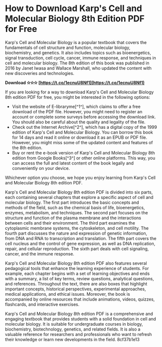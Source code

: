 
 
# How to Download Karp's Cell and Molecular Biology 8th Edition PDF for Free
 
Karp's Cell and Molecular Biology is a popular textbook that covers the fundamentals of cell structure and function, molecular biology, biochemistry, and genetics. It also includes topics such as bioenergetics, signal transduction, cell cycle, cancer, immune response, and techniques in cell and molecular biology. The 8th edition of this book was published in 2016 by Janet Iwasa and Wallace Marshall, who updated the content with new discoveries and technologies.
 
**Download ✫✫✫ [https://t.co/1ecnuU8Nf1](https://t.co/1ecnuU8Nf1)**


 
If you are looking for a way to download Karp's Cell and Molecular Biology 8th edition PDF for free, you might be interested in the following options:
 
- Visit the website of E-libraryme[^1^], which claims to offer a free download of the PDF file. However, you might need to register an account or complete some surveys before accessing the download link. You should also be careful about the quality and legality of the file.
- Check out the Internet Archive[^2^], which has a digital copy of the 1999 edition of Karp's Cell and Molecular Biology. You can borrow this book for 14 days and read it online or download it as an EPUB or PDF file. However, you might miss some of the updated content and features of the 8th edition.
- Buy or rent the e-book version of Karp's Cell and Molecular Biology 8th edition from Google Books[^3^] or other online platforms. This way, you can access the full and latest content of the book legally and conveniently on your device.

Whichever option you choose, we hope you enjoy learning from Karp's Cell and Molecular Biology 8th edition PDF.
  
Karp's Cell and Molecular Biology 8th edition PDF is divided into six parts, each containing several chapters that explore a specific aspect of cell and molecular biology. The first part introduces the basic concepts and methods of the field, such as the chemical basis of life, bioenergetics, enzymes, metabolism, and techniques. The second part focuses on the structure and function of the plasma membrane and the interactions between cells and their environment. The third part examines the cytoplasmic membrane systems, the cytoskeleton, and cell motility. The fourth part discusses the nature and expression of genetic information, from DNA and RNA to transcription and translation. The fifth part covers the cell nucleus and the control of gene expression, as well as DNA replication, repair, and cellular reproduction. The sixth part deals with cell signaling, cancer, and the immune response.
 
Karp's Cell and Molecular Biology 8th edition PDF also features several pedagogical tools that enhance the learning experience of students. For example, each chapter begins with a set of learning objectives and ends with a summary, a list of key terms, review questions, analytical questions, and references. Throughout the text, there are also boxes that highlight important concepts, historical perspectives, experimental approaches, medical applications, and ethical issues. Moreover, the book is accompanied by online resources that include animations, videos, quizzes, flashcards, and interactive exercises.
 
Karp's Cell and Molecular Biology 8th edition PDF is a comprehensive and engaging textbook that provides students with a solid foundation in cell and molecular biology. It is suitable for undergraduate courses in biology, biochemistry, biotechnology, genetics, and related fields. It is also a valuable reference for researchers and professionals who want to refresh their knowledge or learn new developments in the field.
 8cf37b1e13
 
